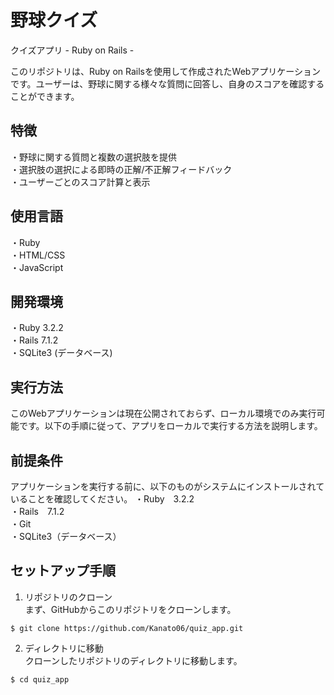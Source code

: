 # 野球クイズ

クイズアプリ - Ruby on Rails -

このリポジトリは、Ruby on Railsを使用して作成されたWebアプリケーションです。ユーザーは、野球に関する様々な質問に回答し、自身のスコアを確認することができます。

## 特徴  
・野球に関する質問と複数の選択肢を提供  
・選択肢の選択による即時の正解/不正解フィードバック  
・ユーザーごとのスコア計算と表示  
  
## 使用言語  
・Ruby  
・HTML/CSS  
・JavaScript  
  
## 開発環境    
・Ruby 3.2.2  
・Rails 7.1.2  
・SQLite3 (データベース)  
  
## 実行方法  
このWebアプリケーションは現在公開されておらず、ローカル環境でのみ実行可能です。以下の手順に従って、アプリをローカルで実行する方法を説明します。  
  
## 前提条件    
アプリケーションを実行する前に、以下のものがシステムにインストールされていることを確認してください。
・Ruby　3.2.2  
・Rails　7.1.2  
・Git  
・SQLite3（データベース）  
  
## セットアップ手順  
1. リポジトリのクローン  
まず、GitHubからこのリポジトリをクローンします。  
```
$ git clone https://github.com/Kanato06/quiz_app.git
```
  
2. ディレクトリに移動  
クローンしたリポジトリのディレクトリに移動します。  
```
$ cd quiz_app
```
